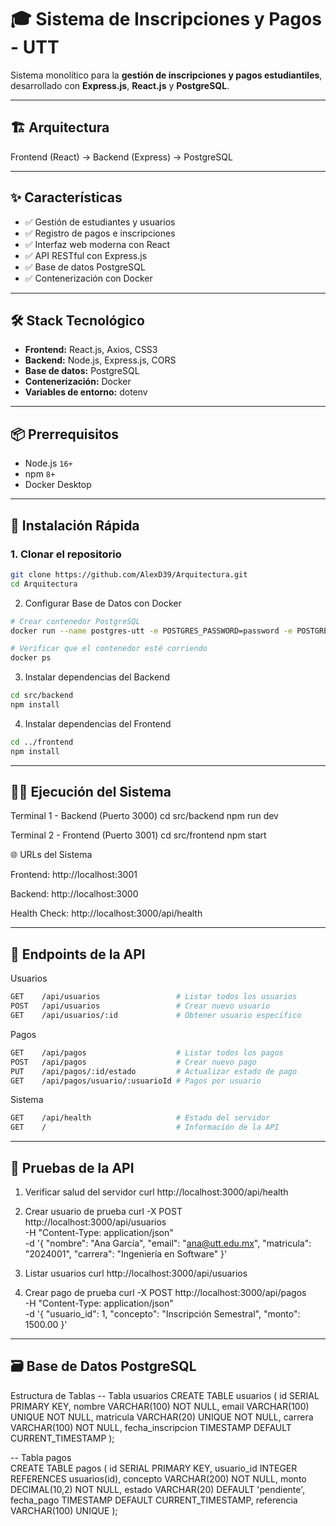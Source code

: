 # 🎓 Sistema de Inscripciones y Pagos - UTT

Sistema monolítico para la **gestión de inscripciones y pagos estudiantiles**, desarrollado con **Express.js**, **React.js** y **PostgreSQL**.

---

## 🏗️ Arquitectura
Frontend (React) → Backend (Express) → PostgreSQL


---

## ✨ Características
- ✅ Gestión de estudiantes y usuarios  
- ✅ Registro de pagos e inscripciones  
- ✅ Interfaz web moderna con React  
- ✅ API RESTful con Express.js  
- ✅ Base de datos PostgreSQL  
- ✅ Contenerización con Docker  

---

## 🛠️ Stack Tecnológico
- **Frontend:** React.js, Axios, CSS3  
- **Backend:** Node.js, Express.js, CORS  
- **Base de datos:** PostgreSQL  
- **Contenerización:** Docker  
- **Variables de entorno:** dotenv  

---

## 📦 Prerrequisitos
- Node.js `16+`  
- npm `8+`  
- Docker Desktop  

---

## 🚀 Instalación Rápida

### 1. Clonar el repositorio
```bash
git clone https://github.com/AlexD39/Arquitectura.git
cd Arquitectura
```
2. Configurar Base de Datos con Docker
```bash
# Crear contenedor PostgreSQL
docker run --name postgres-utt -e POSTGRES_PASSWORD=password -e POSTGRES_DB=inscripciones_utt -p 5433:5432 -d postgres:15

# Verificar que el contenedor esté corriendo
docker ps
```
3. Instalar dependencias del Backend
```bash
cd src/backend
npm install
```
4. Instalar dependencias del Frontend
```bash
cd ../frontend
npm install
```
---
🏃‍♂️ Ejecución del Sistema
---
Terminal 1 - Backend (Puerto 3000)
cd src/backend
npm run dev

Terminal 2 - Frontend (Puerto 3001)
cd src/frontend
npm start

🌐 URLs del Sistema

Frontend: http://localhost:3001

Backend: http://localhost:3000

Health Check: http://localhost:3000/api/health

---
📡 Endpoints de la API
---
Usuarios
```bash
GET    /api/usuarios                 # Listar todos los usuarios
POST   /api/usuarios                 # Crear nuevo usuario
GET    /api/usuarios/:id             # Obtener usuario específico
```
Pagos
```bash
GET    /api/pagos                    # Listar todos los pagos
POST   /api/pagos                    # Crear nuevo pago
PUT    /api/pagos/:id/estado         # Actualizar estado de pago
GET    /api/pagos/usuario/:usuarioId # Pagos por usuario
```
Sistema
```bash
GET    /api/health                   # Estado del servidor
GET    /                             # Información de la API
```
---
🧪 Pruebas de la API
---
1. Verificar salud del servidor
curl http://localhost:3000/api/health

2. Crear usuario de prueba
curl -X POST http://localhost:3000/api/usuarios \
  -H "Content-Type: application/json" \
  -d '{
    "nombre": "Ana García",
    "email": "ana@utt.edu.mx",
    "matricula": "2024001", 
    "carrera": "Ingeniería en Software"
  }'

3. Listar usuarios
curl http://localhost:3000/api/usuarios

4. Crear pago de prueba
curl -X POST http://localhost:3000/api/pagos \
  -H "Content-Type: application/json" \
  -d '{
    "usuario_id": 1,
    "concepto": "Inscripción Semestral",
    "monto": 1500.00
  }'

---
🗃️ Base de Datos PostgreSQL
---
Estructura de Tablas
-- Tabla usuarios
CREATE TABLE usuarios (
  id SERIAL PRIMARY KEY,
  nombre VARCHAR(100) NOT NULL,
  email VARCHAR(100) UNIQUE NOT NULL,
  matricula VARCHAR(20) UNIQUE NOT NULL,
  carrera VARCHAR(100) NOT NULL,
  fecha_inscripcion TIMESTAMP DEFAULT CURRENT_TIMESTAMP
);

-- Tabla pagos  
CREATE TABLE pagos (
  id SERIAL PRIMARY KEY,
  usuario_id INTEGER REFERENCES usuarios(id),
  concepto VARCHAR(200) NOT NULL,
  monto DECIMAL(10,2) NOT NULL,
  estado VARCHAR(20) DEFAULT 'pendiente',
  fecha_pago TIMESTAMP DEFAULT CURRENT_TIMESTAMP,
  referencia VARCHAR(100) UNIQUE
);
